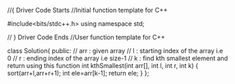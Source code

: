 //{ Driver Code Starts
//Initial function template for C++

#include<bits/stdc++.h>
using namespace std;

// } Driver Code Ends
//User function template for C++

class Solution{
    public:
    // arr : given array
    // l : starting index of the array i.e 0
    // r : ending index of the array i.e size-1
    // k : find kth smallest element and return using this function
    int kthSmallest(int arr[], int l, int r, int k) {
        sort(arr+l,arr+r+1);
        int ele=arr[k-1];
        return ele;
    }
};


